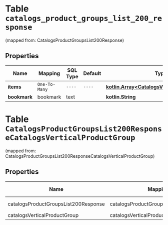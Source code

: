
# Table `catalogs_product_groups_list_200_response`
(mapped from: CatalogsProductGroupsList200Response)

## Properties
Name | Mapping | SQL Type | Default | Type | Description | Notes
---- | ------- | -------- | ------- | ---- | ----------- | -----
**items** | `One-To-Many` | `----` | `----`  | [**kotlin.Array&lt;CatalogsVerticalProductGroup&gt;**](CatalogsVerticalProductGroup.md) |  | 
**bookmark** | bookmark | text |  | **kotlin.String** |  |  [optional]


# **Table `CatalogsProductGroupsList200ResponseCatalogsVerticalProductGroup`**
(mapped from: CatalogsProductGroupsList200ResponseCatalogsVerticalProductGroup)

## Properties
Name | Mapping | SQL Type | Default | Type | Description | Notes
---- | ------- | -------- | ------- | ---- | ----------- | -----
catalogsProductGroupsList200Response | catalogsProductGroupsList200Response | long | | kotlin.Long | Primary Key | *one*
catalogsVerticalProductGroup | catalogsVerticalProductGroup | long | | kotlin.Long | Foreign Key | *many*




